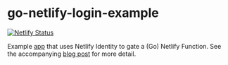 # go-netlify-login-example
[![Netlify Status](https://api.netlify.com/api/v1/badges/2666ce6f-a129-4c0d-b237-c185eef4ced7/deploy-status)](https://app.netlify.com/sites/go-netlify-login-example/deploys)

Example [app](https://go-netlify-login-example.netlify.app/) that uses Netlify Identity to gate a (Go) Netlify Function. See the accompanying [blog post](https://matthewkrump.com/2020-07-13-netlify-go-functions/) for more detail.

